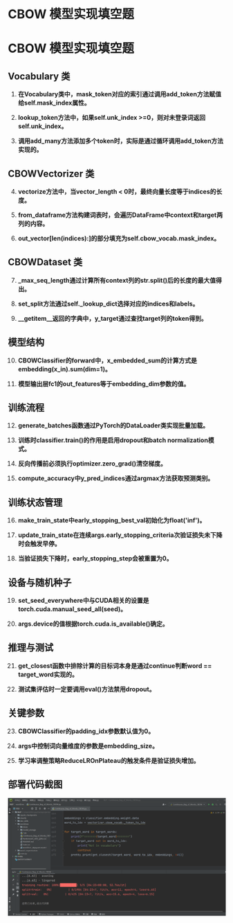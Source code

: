 # CBOW 模型实现填空题

# CBOW 模型实现填空题

## Vocabulary 类

1. **在Vocabulary类中，mask_token对应的索引通过调用add_token方法赋值给self.mask_index属性。**

2. **lookup_token方法中，如果self.unk_index >=0，则对未登录词返回self.unk_index。**

3. **调用add_many方法添加多个token时，实际是通过循环调用add_token方法实现的。**

## CBOWVectorizer 类

4. **vectorize方法中，当vector_length < 0时，最终向量长度等于indices的长度。**

5. **from_dataframe方法构建词表时，会遍历DataFrame中context和target两列的内容。**

6. **out_vector[len(indices):]的部分填充为self.cbow_vocab.mask_index。**

## CBOWDataset 类

7. **_max_seq_length通过计算所有context列的str.split()后的长度的最大值得出。**

8. **set_split方法通过self._lookup_dict选择对应的indices和labels。**

9. **__getitem__返回的字典中，y_target通过查找target列的token得到。**

## 模型结构

10. **CBOWClassifier的forward中，x_embedded_sum的计算方式是embedding(x_in).sum(dim=1)。**

11. **模型输出层fc1的out_features等于embedding_dim参数的值。**

## 训练流程

12. **generate_batches函数通过PyTorch的DataLoader类实现批量加载。**

13. **训练时classifier.train()的作用是启用dropout和batch normalization模式。**

14. **反向传播前必须执行optimizer.zero_grad()清空梯度。**

15. **compute_accuracy中y_pred_indices通过argmax方法获取预测类别。**

## 训练状态管理

16. **make_train_state中early_stopping_best_val初始化为float('inf')。**

17. **update_train_state在连续args.early_stopping_criteria次验证损失未下降时会触发早停。**

18. **当验证损失下降时，early_stopping_step会被重置为0。**

## 设备与随机种子

19. **set_seed_everywhere中与CUDA相关的设置是torch.cuda.manual_seed_all(seed)。**

20. **args.device的值根据torch.cuda.is_available()确定。**

## 推理与测试

21. **get_closest函数中排除计算的目标词本身是通过continue判断word == target_word实现的。**

22. **测试集评估时一定要调用eval()方法禁用dropout。**

## 关键参数

23. **CBOWClassifier的padding_idx参数默认值为0。**

24. **args中控制词向量维度的参数是embedding_size。**

25. **学习率调整策略ReduceLROnPlateau的触发条件是验证损失增加。**

## 部署代码截图

<img src="https://github.com/Closequiet/NLPwork/blob/8ffda74c339b1646a20917788a6136942a9998da/image_readme/7.png" alt="图片描述" width = "800" height = "图片长度" />